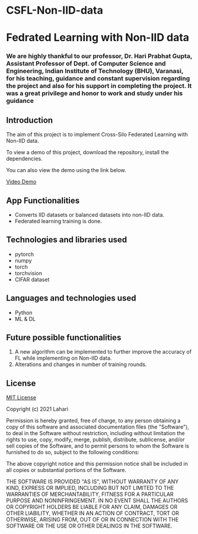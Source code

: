 # CSFL-Non-IID-data

Fedrated Learning with Non-IID data
=============
### We are highly thankful to our professor, Dr. Hari Prabhat Gupta, Assistant Professor of Dept. of Computer Science and Engineering, Indian Institute of Technology (BHU), Varanasi, for his teaching, guidance and constant supervision regarding the project and also for his support in completing the project. It was a great privilege and honor to work and study under his guidance ###

Introduction
------------

The aim of this project is to implement Cross-Silo Federated Learning with Non-IID data.

To view a demo of this project, download the repository, install the dependencies.

You can also view the demo using the link below.

[Video Demo](https://boiling-fjord-62718.herokuapp.com/)

App Functionalities
--------------------

* Converts IID datasets or balanced datasets into non-IID data.
* Federated learning training is done.

Technologies and libraries used
-------------------------------
* pytorch
* numpy
* torch
* torchvision
* CIFAR dataset

Languages and technologies used
--------------
* Python
* ML & DL


Future possible functionalities
-------------------------------
1. A new algorithm can be implemented to further improve the accuracy of FL while implementing on Non-IID data.
2. Alterations and changes in number of training rounds.



License
--------

[MIT License](http://www.opensource.org/licenses/mit-license.php)

Copyright (c) 2021 Lahari

Permission is hereby granted, free of charge, to any person obtaining a copy
of this software and associated documentation files (the "Software"), to deal
in the Software without restriction, including without limitation the rights
to use, copy, modify, merge, publish, distribute, sublicense, and/or sell
copies of the Software, and to permit persons to whom the Software is
furnished to do so, subject to the following conditions:

The above copyright notice and this permission notice shall be included in all
copies or substantial portions of the Software.

THE SOFTWARE IS PROVIDED "AS IS", WITHOUT WARRANTY OF ANY KIND, EXPRESS OR
IMPLIED, INCLUDING BUT NOT LIMITED TO THE WARRANTIES OF MERCHANTABILITY,
FITNESS FOR A PARTICULAR PURPOSE AND NONINFRINGEMENT. IN NO EVENT SHALL THE
AUTHORS OR COPYRIGHT HOLDERS BE LIABLE FOR ANY CLAIM, DAMAGES OR OTHER
LIABILITY, WHETHER IN AN ACTION OF CONTRACT, TORT OR OTHERWISE, ARISING FROM,
OUT OF OR IN CONNECTION WITH THE SOFTWARE OR THE USE OR OTHER DEALINGS IN THE
SOFTWARE.


